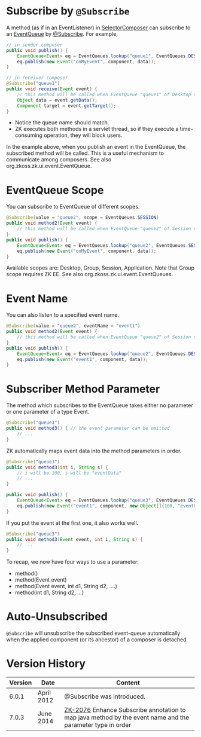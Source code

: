# Subscribe by `@Subscribe`

A method (as if in an EventListener) in
[SelectorComposer](https://www.zkoss.org/javadoc/latest/zk/org/zkoss/zk/ui/select/SelectorComposer.html)
can subscribe to an [
EventQueue](ZK_Developer's_Reference/Event_Handling/Event_Queues)
by
[@Subscribe](https://www.zkoss.org/javadoc/latest/zk/org/zkoss/zkmax/ui/select/annotation/Subscribe.html).
For example,

``` java
// in sender composer
public void publish() {
    EventQueue<Event> eq = EventQueues.lookup("queue1", EventQueues.DESKTOP, true);
    eq.publish(new Event("onMyEvent", component, data));
}
```

``` java
// in receiver composer
@Subscribe("queue1")
public void receive(Event event) {
    // this method will be called when EventQueue "queue1" of Desktop scope is published
    Object data = event.getData();
    Component target = event.getTarget();
}
```

- Notice the queue name should match.
- ZK executes both methods in a servlet thread, so if they execute a
  time-consuming operation, they will block users.

In the example above, when you publish an event in the EventQueue, the
subscribed method will be called. This is a useful mechanism to
communicate among composers. See also
<javadoc>org.zkoss.zk.ui.event.EventQueue</javadoc>.

# EventQueue Scope

You can subscribe to EventQueue of different scopes.

``` java
@Subscribe(value = "queue2", scope = EventQueues.SESSION)
public void method2(Event event) {
    // this method will be called when EventQueue "queue2" of Session scope is published
}
public void publish() {
    EventQueue<Event> eq = EventQueues.lookup("queue2", EventQueues.SESSION, true);
    eq.publish(new Event("onMyEvent", component, data));
}
```

Available scopes are: Desktop, Group, Session, Application. Note that
Group scope requires ZK EE. See also
<javadoc>org.zkoss.zk.ui.event.EventQueues</javadoc>.

# Event Name

You can also listen to a specified event name.

``` java
@Subscribe(value = "queue2", eventName = "event1")
public void method2(Event event) {
    // this method will be called when EventQueue "queue2" of Session scope is published
}
public void publish() {
    EventQueue<Event> eq = EventQueues.lookup("queue2", EventQueues.DESKTOP, true);
    eq.publish(new Event("event1", component, data));
}
```

# Subscriber Method Parameter

The method which subscribes to the EventQueue takes either no parameter
or one parameter of a type Event.

``` java
@Subscribe("queue3")
public void method3() { // the event parameter can be omitted
    // ...
}
```

ZK automatically maps event data into the method parameters in order.

``` java
@Subscribe("queue3")
public void method3(int i, String s) { 
    // i will be 100, s will be "eventData"
    // ...
}

public void publish() {
    EventQueue<Event> eq = EventQueues.lookup("queue3", EventQueues.DESKTOP, true);
    eq.publish(new Event("event1", component, new Object[]{100, "eventData"}));
}
```

If you put the event at the first one, it also works well.

``` java
@Subscribe("queue3")
public void method3(Event event, int i, String s) { 
    // ...
}
```

To recap, we now have four ways to use a parameter:

- method()
- method(Event event)
- method(Event event, int d1, String d2, ....)
- method(int d1, String d2, ...)

# Auto-Unsubscribed

`@Subscribe` will unsubscribe the subscribed event-queue automatically
when the applied component (or its ancestor) of a composer is detached.

# Version History

| Version | Date       | Content                                                                                                                                              |
|---------|------------|------------------------------------------------------------------------------------------------------------------------------------------------------|
| 6.0.1   | April 2012 | @Subscribe was introduced.                                                                                                                           |
| 7.0.3   | June 2014  | [ZK-2076](http://tracker.zkoss.org/browse/ZK-2076) Enhance Subscribe annotation to map java method by the event name and the parameter type in order |

